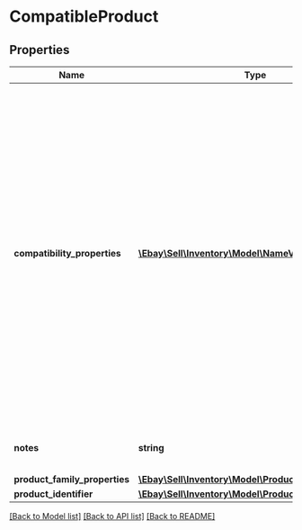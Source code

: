 # CompatibleProduct

## Properties
Name | Type | Description | Notes
------------ | ------------- | ------------- | -------------
**compatibility_properties** | [**\Ebay\Sell\Inventory\Model\NameValueList[]**](NameValueList.md) | This container consists of an array of motor vehicles that are compatible with the motor vehicle part or accessory specified by the SKU value in the call URI. Each motor vehicle is defined through a separate set of name/value pairs. In the &lt;strong&gt;name&lt;/strong&gt; field, the vehicle aspect (such as &#x27;make&#x27;, &#x27;model&#x27;, &#x27;year&#x27;, &#x27;trim&#x27;, or &#x27;engine&#x27;) will be identified, and the &lt;strong&gt;value&lt;/strong&gt; field will be used to identify the value of each aspect.&lt;br&gt;&lt;br&gt;The &lt;a href&#x3D;\&quot;/api-docs/commerce/taxonomy/resources/category_tree/methods/getCompatibilityProperties\&quot; target&#x3D;\&quot;_blank\&quot;&gt;getCompatibilityProperties&lt;/a&gt; method of the Taxonomy API can be used to retrieve applicable vehicle aspect names for a specified category, and the &lt;a href&#x3D;\&quot;/api-docs/commerce/taxonomy/resources/category_tree/methods/getCompatibilityPropertyValues\&quot; target&#x3D;\&quot;_blank\&quot;&gt;getCompatibilityPropertyValues&lt;/a&gt; method of the Taxonomy API can be used to retrieve possible values for these same vehicle aspect names.&lt;br&gt;&lt;br&gt;Below is an example of identifying one motor vehicle using the &lt;strong&gt;compatibilityProperties&lt;/strong&gt; container:&lt;br&gt;&lt;br&gt;&lt;code&gt;&amp;quot;compatibilityProperties&amp;quot; : &amp;#91;&lt;br&gt;&amp;nbsp;&amp;nbsp;&amp;#123;&lt;br&gt;&amp;nbsp;&amp;nbsp;&amp;nbsp;&amp;quot;name&amp;quot; : &amp;quot;make&amp;quot;,&lt;br&gt;&amp;nbsp;&amp;nbsp;&amp;nbsp;&amp;quot;value&amp;quot; : &amp;quot;Subaru&amp;quot;&lt;br&gt;&amp;nbsp;&amp;nbsp;&amp;#125;,&lt;br&gt;&amp;nbsp;&amp;nbsp;&amp;#123;&lt;br&gt;&amp;nbsp;&amp;nbsp;&amp;nbsp;&amp;quot;name&amp;quot; : &amp;quot;model&amp;quot;,&lt;br&gt;&amp;nbsp;&amp;nbsp;&amp;nbsp;&amp;quot;value&amp;quot; : &amp;quot;GL&amp;quot;&lt;br&gt;&amp;nbsp;&amp;nbsp;&amp;#125;,&lt;br&gt;&amp;nbsp;&amp;nbsp;&amp;#123;&lt;br&gt;&amp;nbsp;&amp;nbsp;&amp;nbsp;&amp;quot;name&amp;quot; : &amp;quot;year&amp;quot;,&lt;br&gt;&amp;nbsp;&amp;nbsp;&amp;nbsp;&amp;quot;value&amp;quot; : &amp;quot;1983&amp;quot;&lt;br&gt;&amp;nbsp;&amp;nbsp;&amp;#125;,&lt;br&gt;&amp;nbsp;&amp;nbsp;&amp;#123;&lt;br&gt;&amp;nbsp;&amp;nbsp;&amp;nbsp;&amp;quot;name&amp;quot; : &amp;quot;trim&amp;quot;,&lt;br&gt;&amp;nbsp;&amp;nbsp;&amp;nbsp;&amp;quot;value&amp;quot; : &amp;quot;Base Wagon 4-Door&amp;quot;&lt;br&gt;&amp;nbsp;&amp;nbsp;&amp;#125;,&lt;br&gt;&amp;nbsp;&amp;nbsp;&amp;#123;&lt;br&gt;&amp;nbsp;&amp;nbsp;&amp;nbsp;&amp;quot;name&amp;quot; : &amp;quot;engine&amp;quot;,&lt;br&gt;&amp;nbsp;&amp;nbsp;&amp;nbsp;&amp;quot;value&amp;quot; : &amp;quot;1.8L Turbocharged&amp;quot;&lt;br&gt;&amp;nbsp;&amp;nbsp;&amp;#125;&lt;br&gt;&amp;#93;&lt;/code&gt;&lt;br&gt;&lt;br&gt;Typically, the make, model, and year of the motor vehicle are always required, with the trim and engine being necessary sometimes, but it will be dependent on the part or accessory, and on the vehicle class.&lt;br&gt;&lt;br&gt;&lt;span class&#x3D;\&quot;tablenote\&quot;&gt; &lt;strong&gt;Note:&lt;/strong&gt; The &lt;strong&gt;productFamilyProperties&lt;/strong&gt; container is deprecated and should no longer be used. The &lt;strong&gt;compatibilityProperties&lt;/strong&gt; container should be used instead.&lt;/span&gt; | [optional] 
**notes** | **string** | This field is used by the seller to input any notes pertaining to the compatible vehicle list being defined. The seller might use this field to specify the placement of the part on a vehicle or other applicable information.&lt;br&gt;&lt;br&gt;This field will only be returned if specified by the seller.&lt;br&gt;&lt;br&gt;&lt;strong&gt;Max Length&lt;/strong&gt;: 500&lt;br&gt; | [optional] 
**product_family_properties** | [**\Ebay\Sell\Inventory\Model\ProductFamilyProperties**](ProductFamilyProperties.md) |  | [optional] 
**product_identifier** | [**\Ebay\Sell\Inventory\Model\ProductIdentifier**](ProductIdentifier.md) |  | [optional] 

[[Back to Model list]](../../README.md#documentation-for-models) [[Back to API list]](../../README.md#documentation-for-api-endpoints) [[Back to README]](../../README.md)

